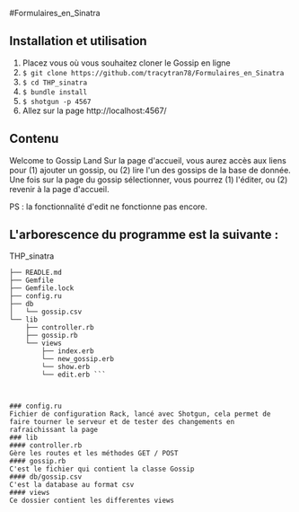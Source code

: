 #Formulaires_en_Sinatra

## Installation et utilisation
1. Placez vous où vous souhaitez cloner le Gossip en ligne
2. ```$ git clone https://github.com/tracytran78/Formulaires_en_Sinatra ```
3. ```$ cd THP_sinatra```
4. ```$ bundle install```
5. ```$ shotgun -p 4567```
6. Allez sur la page http://localhost:4567/


## Contenu
Welcome to Gossip Land
Sur la page d'accueil, vous aurez accès aux liens pour (1) ajouter un gossip, ou (2) lire l'un des gossips de la base de donnée.
Une fois sur la page du gossip sélectionner, vous pourrez (1) l'éditer, ou (2) revenir à la page d'accueil.

PS : la fonctionnalité d'edit ne fonctionne pas encore.


## L'arborescence du programme est la suivante :
THP_sinatra
```
├── READLE.md
├── Gemfile
├── Gemfile.lock
├── config.ru
├── db
│   └── gossip.csv
└── lib
    ├── controller.rb
    ├── gossip.rb
    └── views
        ├── index.erb
        └── new_gossip.erb
        └── show.erb
        └── edit.erb ```
      
        
       
### config.ru
Fichier de configuration Rack, lancé avec Shotgun, cela permet de faire tourner le serveur et de tester des changements en rafraichissant la page
### lib
#### controller.rb
Gère les routes et les méthodes GET / POST
#### gossip.rb
C'est le fichier qui contient la classe Gossip 
#### db/gossip.csv
C'est la database au format csv
#### views
Ce dossier contient les differentes views

